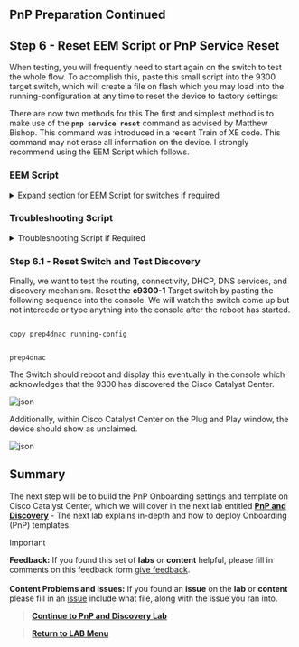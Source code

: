 ## PnP Preparation Continued

## Step 6 - Reset EEM Script or PnP Service Reset

When testing, you will frequently need to start again on the switch to test the whole flow. To accomplish this, paste this small script into the 9300 target switch, which will create a file on flash which you may load into the running-configuration at any time to reset the device to factory settings:

There are now two methods for this The first and simplest method is to make use of the **`pnp service reset`** command as advised by Matthew Bishop. This command was introduced in a recent Train of XE code. This command may not erase all information on the device. I strongly recommend using the EEM Script which follows.

### EEM Script

<details closed>
<summary> Expand section for EEM Script for switches if required </summary></br>

EEM script which you may use on your switch if the prep4dnac file is not in the directory of the switch.

```tcl
tclsh                            
puts [open "flash:prep4dnac" w+] {
!
! Remove any confirmation dialogs when accessing flash
file prompt quiet
!
event manager applet prep4dnac
 event none sync yes
 action a1010 syslog msg "Starting: 'prep4dnac'  EEM applet."
 action a1020 puts "Preparing device to be discovered by device automation - This script will reboot the device."
 action b1010 cli command "enable"
 action b1020 puts "Saving config to update BOOT param."
 action b1030 cli command "write"
 action c1010 puts "Erasing startup-config."
 action c1020 cli command "wr er" pattern "confirm"
 action c1030 cli command "y"
 action d1010 puts "Clearing crypto keys."
 action d1020 cli command "config t"
 action d1030 cli command "crypto key zeroize" pattern "yes/no"
 action d1040 cli command "y"
 action e1010 puts "Clearing crypto PKI stuff."
 action e1020 cli command "no crypto pki cert pool" pattern "yes/no"
 action e1030 cli command "y"
 action e1040 cli command "exit"
 action f1010 puts "Deleting vlan.dat file."
 action f1020 cli command "delete /force vlan.dat"
 action g1010 puts "Deleting certificate files in NVRAM."
 action g1020 cli command "delete /force nvram:*.cer"
 action h0001 puts "Deleting PnP files"
 action h0010 cli command "delete /force flash:pnp*"
 action h0020 cli command "delete /force nvram:pnp*"
 action i0001 puts "Reseting Stack Priority"
 action i0010 cli command "switch 1 priority 1"
 action z1010 puts "Device is prepared for being discovered by device automation.  Rebooting."
 action z1020 syslog msg "Stopping: 'prep4dnac' EEM applet."
 action z1030 reload
exit
!
alias exec prep4dnac event manager run prep4dnac
!
end
}
tclquit
```

</details>

### Troubleshooting Script

<details closed>
<summary> Troubleshooting Script if Required </summary></br>

Additionally, for help with troubleshooting, install this helpful EEM script in the directory in the same manner as above. This will help to see which lines were sent to the switch and helps deduce where a template may be failing.

```tcl
tclsh
puts [open "flash:dnacts" w+] {
!
event manager applet CLI_COMMANDS-->
event cli pattern ".*" sync no skip no
action 1 syslog msg "$_cli_msg"
!
}
tclquit
```

</details>

### Step 6.1 - Reset Switch and Test Discovery

Finally, we want to test the routing, connectivity, DHCP, DNS services, and discovery mechanism. Reset the **c9300-1** Target switch by pasting the following sequence into the console. We will watch the switch come up but not intercede or type anything into the console after the reboot has started.

```vtl

copy prep4dnac running-config


prep4dnac

```

The Switch should reboot and display this eventually in the console which acknowledges that the 9300 has discovered the Cisco Catalyst Center.

![json](./images/DNAC-IPV4-DISCOVERY.png?raw=true "Import JSON")

Additionally, within Cisco Catalyst Center on the Plug and Play window, the device should show as unclaimed.

![json](./images/DNAC-9300-Discovery.png?raw=true "Import JSON")

## Summary

The next step will be to build the PnP Onboarding settings and template on Cisco Catalyst Center, which we will cover in the next lab entitled [**PnP and Discovery**](../LAB-1-Wired-Automation/module2-pnp.md) - The next lab explains in-depth and how to deploy Onboarding (PnP) templates.

> [!IMPORTANT]
> **Feedback:** If you found this set of **labs** or **content** helpful, please fill in comments on this feedback form [give feedback](https://github.com/kebaldwi/DNAC-TEMPLATES/discussions/new?category=feedback-and-ideas).</br></br>
**Content Problems and Issues:** If you found an **issue** on the **lab** or **content** please fill in an [issue](https://github.com/kebaldwi/DNAC-TEMPLATES/issues/new) include what file, along with the issue you ran into. 

> [**Continue to PnP and Discovery Lab**](./module2-pnp.md)

> [**Return to LAB Menu**](./README.md)
